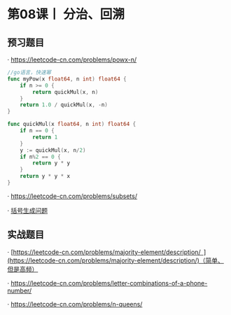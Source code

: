 # 第08课丨 分治、回溯

## 预习题目

· https://leetcode-cn.com/problems/powx-n/
```go
//go语言，快速幂
func myPow(x float64, n int) float64 {
	if n >= 0 {
		return quickMul(x, n)
	}
	return 1.0 / quickMul(x, -n)
}

func quickMul(x float64, n int) float64 {
	if n == 0 {
		return 1
	}
	y := quickMul(x, n/2)
	if n%2 == 0 {
		return y * y
	}
	return y * y * x
}
```

· https://leetcode-cn.com/problems/subsets/

· [括号生成问题](https://leetcode-cn.com/problems/generate-parentheses/)

## 实战题目

· [https://leetcode-cn.com/problems/majority-element/description/ ](https://leetcode-cn.com/problems/majority-element/description/)（简单、但是高频）

· https://leetcode-cn.com/problems/letter-combinations-of-a-phone-number/

· https://leetcode-cn.com/problems/n-queens/